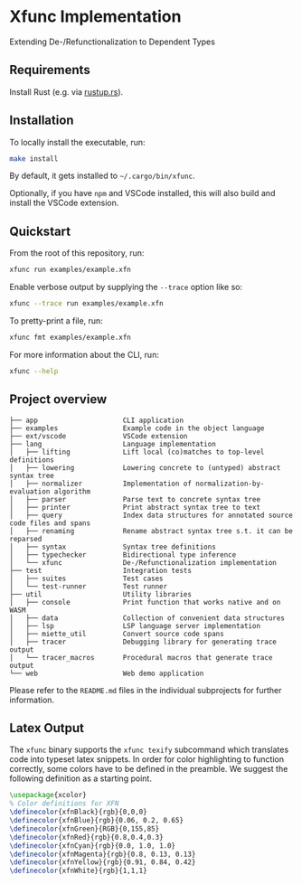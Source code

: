 # Xfunc Implementation

Extending De-/Refunctionalization to Dependent Types

## Requirements

Install Rust (e.g. via [rustup.rs](https://rustup.rs/)).

## Installation

To locally install the executable, run:

```sh
make install
```

By default, it gets installed to `~/.cargo/bin/xfunc`.

Optionally, if you have `npm` and VSCode installed, this will also build and install the VSCode extension.

## Quickstart

From the root of this repository, run:

```sh
xfunc run examples/example.xfn
```

Enable verbose output by supplying the `--trace` option like so:

```sh
xfunc --trace run examples/example.xfn
```

To pretty-print a file, run:

```sh
xfunc fmt examples/example.xfn
```

For more information about the CLI, run:

```sh
xfunc --help
```

## Project overview

```text
├── app                     CLI application
├── examples                Example code in the object language
├── ext/vscode              VSCode extension
├── lang                    Language implementation
│   ├── lifting             Lift local (co)matches to top-level definitions
│   ├── lowering            Lowering concrete to (untyped) abstract syntax tree
│   ├── normalizer          Implementation of normalization-by-evaluation algorithm
│   ├── parser              Parse text to concrete syntax tree
│   ├── printer             Print abstract syntax tree to text
│   ├── query               Index data structures for annotated source code files and spans
│   ├── renaming            Rename abstract syntax tree s.t. it can be reparsed
│   ├── syntax              Syntax tree definitions
│   ├── typechecker         Bidirectional type inference
│   └── xfunc               De-/Refunctionalization implementation
├── test                    Integration tests
│   ├── suites              Test cases
│   └── test-runner         Test runner
├── util                    Utility libraries
│   ├── console             Print function that works native and on WASM
│   ├── data                Collection of convenient data structures
│   ├── lsp                 LSP language server implementation
│   ├── miette_util         Convert source code spans
│   ├── tracer              Debugging library for generating trace output
│   └── tracer_macros       Procedural macros that generate trace output
└── web                     Web demo application
```

Please refer to the `README.md` files in the individual subprojects for further information.

## Latex Output

The `xfunc` binary supports the `xfunc texify` subcommand which translates code into typeset latex snippets.
In order for color highlighting to function correctly, some colors have to be defined in the preamble. We suggest the following definition as a starting point.

```tex
\usepackage{xcolor}
% Color definitions for XFN
\definecolor{xfnBlack}{rgb}{0,0,0}
\definecolor{xfnBlue}{rgb}{0.06, 0.2, 0.65}
\definecolor{xfnGreen}{RGB}{0,155,85}
\definecolor{xfnRed}{rgb}{0.8,0.4,0.3}
\definecolor{xfnCyan}{rgb}{0.0, 1.0, 1.0}
\definecolor{xfnMagenta}{rgb}{0.8, 0.13, 0.13}
\definecolor{xfnYellow}{rgb}{0.91, 0.84, 0.42}
\definecolor{xfnWhite}{rgb}{1,1,1}
```
